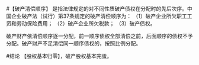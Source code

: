 #【破产清偿顺序】
是指法律规定的对不同性质破产债权在分配时的先后次序。中国企业破产法（试行）第37条规定的破产清偿顺序为：
（1）破产企业所欠职工工资和劳动保险费用；
（2）破产企业所欠税款；
（3）破产债权。

破产财产依清偿顺序逐一分配，前一顺序债权全部清偿之前，后面顺序的债权不予分配。破产财产不足清偿同一顺序债权的，按照比例分配。

#结论
【股权基本归零】，破产股权基本完蛋。
